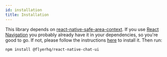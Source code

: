 ```yaml
---
id: installation
title: Installation
---
```


This library depends on [react-native-safe-area-context](https://github.com/th3rdwave/react-native-safe-area-context). If you use [React Navigation](https://reactnavigation.org) you probably already have it in your dependencies, so you're good to go. If not, please follow the instructions [here](https://github.com/th3rdwave/react-native-safe-area-context) to install it. Then run:

`npm install @flyerhq/react-native-chat-ui`

